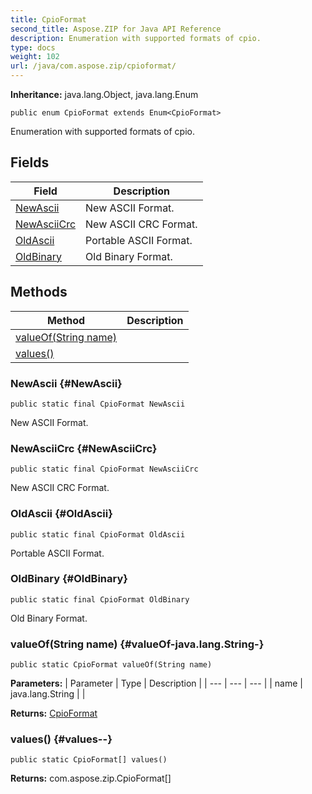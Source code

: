 ```yaml
---
title: CpioFormat
second_title: Aspose.ZIP for Java API Reference
description: Enumeration with supported formats of cpio.
type: docs
weight: 102
url: /java/com.aspose.zip/cpioformat/
---
```


**Inheritance:**
java.lang.Object, java.lang.Enum
```
public enum CpioFormat extends Enum<CpioFormat>
```

Enumeration with supported formats of cpio.
## Fields

| Field | Description |
| --- | --- |
| [NewAscii](#NewAscii) | New ASCII Format. |
| [NewAsciiCrc](#NewAsciiCrc) | New ASCII CRC Format. |
| [OldAscii](#OldAscii) | Portable ASCII Format. |
| [OldBinary](#OldBinary) | Old Binary Format. |
## Methods

| Method | Description |
| --- | --- |
| [valueOf(String name)](#valueOf-java.lang.String-) |  |
| [values()](#values--) |  |
### NewAscii {#NewAscii}
```
public static final CpioFormat NewAscii
```


New ASCII Format.

### NewAsciiCrc {#NewAsciiCrc}
```
public static final CpioFormat NewAsciiCrc
```


New ASCII CRC Format.

### OldAscii {#OldAscii}
```
public static final CpioFormat OldAscii
```


Portable ASCII Format.

### OldBinary {#OldBinary}
```
public static final CpioFormat OldBinary
```


Old Binary Format.

### valueOf(String name) {#valueOf-java.lang.String-}
```
public static CpioFormat valueOf(String name)
```




**Parameters:**
| Parameter | Type | Description |
| --- | --- | --- |
| name | java.lang.String |  |

**Returns:**
[CpioFormat](../../com.aspose.zip/cpioformat)
### values() {#values--}
```
public static CpioFormat[] values()
```




**Returns:**
com.aspose.zip.CpioFormat[]

